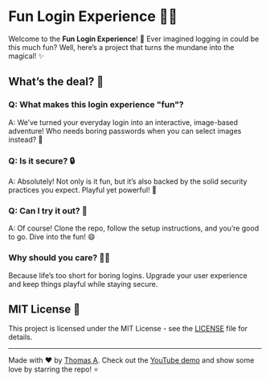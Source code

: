 # Fun Login Experience 🎉🔐

Welcome to the **Fun Login Experience**! 🚀 Ever imagined logging in could be this much fun? Well, here’s a project that turns the mundane into the magical! ✨

## What’s the deal? 🤔

### Q: What makes this login experience "fun"?
A: We’ve turned your everyday login into an interactive, image-based adventure! Who needs boring passwords when you can select images instead? 🎨

### Q: Is it secure? 🔒
A: Absolutely! Not only is it fun, but it’s also backed by the solid security practices you expect. Playful yet powerful! 💪

### Q: Can I try it out? 👀
A: Of course! Clone the repo, follow the setup instructions, and you’re good to go. Dive into the fun! 😄

### Why should you care? 🤷‍♂️
Because life’s too short for boring logins. Upgrade your user experience and keep things playful while staying secure.

## MIT License 📜

This project is licensed under the MIT License - see the [LICENSE](./LICENSE) file for details.

---

Made with ❤️ by [Thomas A](https://www.linkedin.com/in/thomas-a-008a60249/). Check out the [YouTube demo](https://youtu.be/KR6A00FT9I8) and show some love by starring the repo! ⭐
